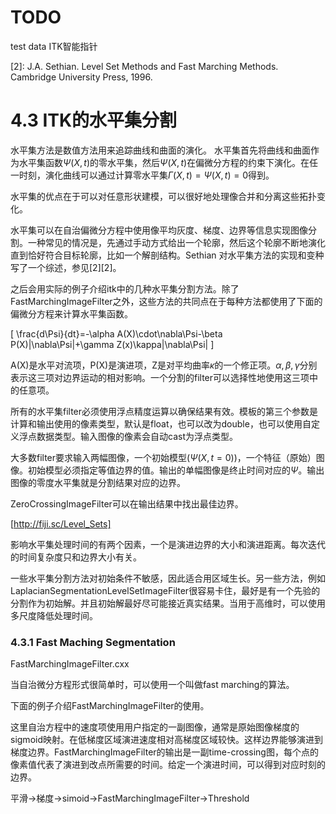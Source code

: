 # TODO

test data
ITK智能指针

[1]: InsightSoftwareGuide-Book2-4.7.1.pdf
[2]: J.A. Sethian. Level Set Methods and Fast Marching Methods. Cambridge University Press, 1996.

# 4.3 ITK的水平集分割

水平集方法是数值方法用来追踪曲线和曲面的演化。
水平集首先将曲线和曲面作为水平集函数$\Psi(X,t)$的零水平集，然后$\Psi(X,t)$在偏微分方程的约束下演化。在任一时刻，演化曲线可以通过计算零水平集$\Gamma(X,t)={\Psi(X,t)=0}$得到。

水平集的优点在于可以对任意形状建模，可以很好地处理像合并和分离这些拓扑变化。

水平集可以在自治偏微分方程中使用像平均灰度、梯度、边界等信息实现图像分割。一种常见的情况是，先通过手动方式给出一个轮廓，然后这个轮廓不断地演化直到恰好符合目标轮廓，比如一个解剖结构。Sethian 对水平集方法的实现和变种写了一个综述，参见[2][2]。

之后会用实际的例子介绍itk中的几种水平集分割方法。除了FastMarchingImageFilter之外，这些方法的共同点在于每种方法都使用了下面的偏微分方程来计算水平集函数。

\[
\frac{d\Psi}{dt}=-\alpha A(X)\cdot\nabla\Psi-\beta P(X)|\nabla\Psi|+\gamma Z(x)\kappa|\nabla\Psi|
\]

A(X)是水平对流项，P(X)是演进项，Z是对平均曲率$\kappa$的一个修正项。$\alpha,\beta,\gamma$分别表示这三项对边界运动的相对影响。一个分割的filter可以选择性地使用这三项中的任意项。

所有的水平集filter必须使用浮点精度运算以确保结果有效。模板的第三个参数是计算和输出使用的像素类型，默认是float，也可以改为double，也可以使用自定义浮点数据类型。输入图像的像素会自动cast为浮点类型。

大多数filter要求输入两幅图像，一个初始模型($\Psi(X,t=0)$)，一个特征（原始）图像。初始模型必须指定等值边界的值。输出的单幅图像是终止时间对应的$\Psi$。输出图像的零度水平集就是分割结果对应的边界。

ZeroCrossingImageFilter可以在输出结果中找出最佳边界。

[http://fiji.sc/Level_Sets]

影响水平集处理时间的有两个因素，一个是演进边界的大小和演进距离。每次迭代的时间复杂度只和边界大小有关。

一些水平集分割方法对初始条件不敏感，因此适合用区域生长。另一些方法，例如LaplacianSegmentationLevelSetImageFilter很容易卡住，最好是有一个先验的分割作为初始解。并且初始解最好尽可能接近真实结果。当用于高维时，可以使用多尺度降低处理时间。


### 4.3.1 Fast Maching Segmentation

FastMarchingImageFilter.cxx

当自治微分方程形式很简单时，可以使用一个叫做fast marching的算法。

下面的例子介绍FastMarchingImageFilter的使用。

这里自治方程中的速度项使用用户指定的一副图像，通常是原始图像梯度的sigmoid映射。在低梯度区域演进速度相对高梯度区域较快。这样边界能够演进到梯度边界。FastMarchingImageFilter的输出是一副time-crossing图，每个点的像素值代表了演进到改点所需要的时间。给定一个演进时间，可以得到对应时刻的边界。

平滑->梯度->simoid->FastMarchingImageFilter->Threshold
